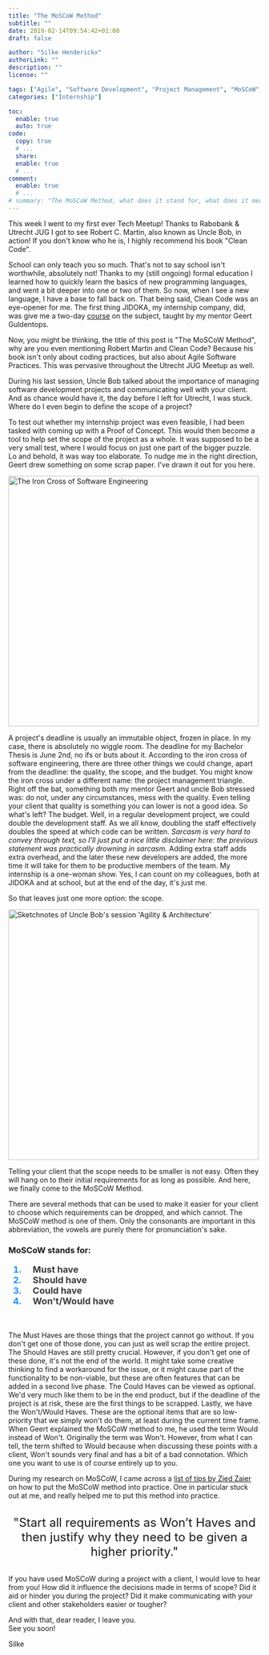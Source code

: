 ```yaml
---
title: "The MoSCoW Method"
subtitle: ""
date: 2019-02-14T09:54:42+01:00
draft: false

author: "Silke Henderickx"
authorLink: ""
description: ""
license: ""

tags: ["Agile", "Software Development", "Project Management", "MoSCoW", "Iron Cross of Software Engineering"]
categories: ["Internship"]

toc:
  enable: true
  auto: true
code:
  copy: true
  # ...
  share:
  enable: true
  # ...
comment:
  enable: true
  # ...
# summary: "The MoSCoW Method, what does it stand for, what does it mean, why would you use it, and does it have anything to do with that one city in Russia..."
---
```


This week I went to my first ever Tech Meetup!
Thanks to Rabobank & Utrecht JUG I got to see Robert C. Martin, also known as Uncle Bob, in action! 
If you don't know who he is, I highly recommend his book "Clean Code". 

School can only teach you so much. 
That's not to say school isn't worthwhile, absolutely not! 
Thanks to my (still ongoing) formal education I learned how to quickly learn the basics of new programming languages, and went a bit deeper into one or two of them. 
So now, when I see a new language, I have a base to fall back on.
That being said, Clean Code was an eye-opener for me. 
The first thing JIDOKA, my internship company, did, was give me a two-day [course](https://www.jidoka.be/clean-code/) on the subject, taught by my mentor Geert Guldentops.

Now, you might be thinking, the title of this post is "The MoSCoW Method", why are you even mentioning Robert Martin and Clean Code?
Because his book isn't only about coding practices, but also about Agile Software Practices.
This was pervasive throughout the Utrecht JUG Meetup as well.

During his last session, Uncle Bob talked about the importance of managing software development projects and communicating well with your client.
And as chance would have it, the day before I left for Utrecht, I was stuck. Where do I even begin to define the scope of a project?

To test out whether my internship project was even feasible, I had been tasked with coming up with a Proof of Concept.
This would then become a tool to help set the scope of the project as a whole.
It was supposed to be a very small test, where I would focus on just one part of the bigger puzzle.
Lo and behold, it was way too elaborate. To nudge me in the right direction, Geert drew something on some scrap paper. I've drawn it out for you here.

<img src="/images/scope/IronCrossSoftwareEngineering.jpg" width="500px" alt="The Iron Cross of Software Engineering"></img>

A project's deadline is usually an immutable object, frozen in place. In my case, there is absolutely no wiggle room.
The deadline for my Bachelor Thesis is June 2nd, no ifs or buts about it.
According to the iron cross of software engineering, there are three other things we could change, apart from the deadline: the quality, the scope, and the budget.
You might know the iron cross under a different name: the project management triangle.
Right off the bat, something both my mentor Geert and uncle Bob stressed was: do not, under any circumstances, mess with the quality. 
Even telling your client that quality is something you can lower is not a good idea. 
So what's left? The budget. Well, in a regular development project, we could double the development staff. 
As we all know, doubling the staff effectively doubles the speed at which code can be written.
*Sarcasm is very hard to convey through text, so I'll just put a nice little disclaimer here: the previous statement was practically drowning in sarcasm.*
Adding extra staff adds extra overhead, and the later these new developers are added, the more time it will take for them to be productive members of the team.
My internship is a one-woman show. Yes, I can count on my colleagues, both at JIDOKA and at school, but at the end of the day, it's just me.

So that leaves just one more option: the scope. 

<img src="/images/scope/ScopeUncleBob.jpg" width="500px" alt="Sketchnotes of Uncle Bob's session 'Agility & Architecture'"></img>

Telling your client that the scope needs to be smaller is not easy. 
Often they will hang on to their initial requirements for as long as possible. 
And here, we finally come to the MoSCoW Method.

There are several methods that can be used to make it easier for your client to choose which requirements can be dropped, and which cannot.
The MoSCoW method is one of them. 
Only the consonants are important in this abbreviation, the vowels are purely there for pronunciation's sake. 

### MoSCoW stands for:

<font size=+1>
<b style="color:DodgerBlue;">
<ol>
<li style="padding-left:1em"><b style="color:rgb(60, 60, 60);">Must have</b></li>
<li style="padding-left:1em"><b style="color:rgb(60, 60, 60);">Should have</b></li>
<li style="padding-left:1em"><b style="color:rgb(60, 60, 60);">Could have</b></li>
<li style="padding-left:1em"><b style="color:rgb(60, 60, 60);">Won't/Would have</b></li>
</ol>
</b>
</font></br>

The Must Haves are those things that the project cannot go without. If you don't get one of those done, you can just as well scrap the entire project.
The Should Haves are still pretty crucial. However, if you don't get one of these done, it's not the end of the world.
It might take some creative thinking to find a workaround for the issue, or it might cause part of the functionality to be non-viable, but these are often features that can be added in a second live phase.
The Could Haves can be viewed as optional. 
We'd very much like them to be in the end product, but if the deadline of the project is at risk, these are the first things to be scrapped.
Lastly, we have the Won't/Would Haves. 
These are the optional items that are so low-priority that we simply won't do them, at least during the current time frame.
When Geert explained the MoSCoW method to me, he used the term Would instead of Won't. 
Originally the term was Won't. However, from what I can tell, the term shifted to Would because when discussing these points with a client, Won't sounds very final and has a bit of a bad connotation.
Which one you want to use is of course entirely up to you.

During my research on MoSCoW, I came across a [list of tips by Zied Zaier](http://ziedzaier.com/wp-content/uploads/2015/10/MOSCOW) on how to put the MoSCoW method into practice.
One in particular stuck out at me, and really helped me to put this method into practice.

<br>
<center><font size=+2>
"Start all requirements as Won’t Haves and then justify why they need to be given a higher priority."
</font></center>
<br>


If you have used MoSCoW during a project with a client, I would love to hear from you! 
How did it influence the decisions made in terms of scope?
Did it aid or hinder you during the project?
Did it make communicating with your client and other stakeholders easier or tougher?

And with that, dear reader, I leave you. <br>
See you soon!

Silke